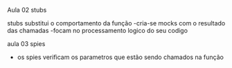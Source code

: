 Aula 02 stubs

stubs substitui o comportamento da função
-cria-se mocks com o resultado das chamadas
-focam no processamento logico do seu codigo

aula 03 spies
 - os spies verificam os parametros que estão sendo chamados na função
 
